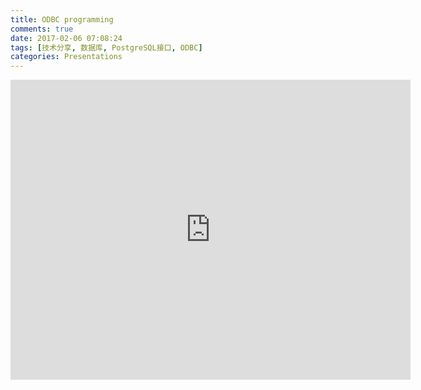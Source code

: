 ```yaml
---
title: ODBC programming
comments: true
date: 2017-02-06 07:08:24
tags: [技术分享, 数据库, PostgreSQL接口, ODBC]
categories: Presentations
---
```


<center>
<iframe src=" http://shenyu.wiki/uploads/odbc-programming.html"  scrolling="no" frameborder="0" width="640" height="480"> </iframe>
</center>


